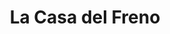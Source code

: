 ---
title: "La Casa del Freno"
url: /san-pedro-sula/la-casa-del-freno/
shop: reparación de automóviles
---